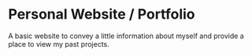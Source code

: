 # Personal Website / Portfolio

A basic website to convey a little information about myself and provide a place to view my past projects.